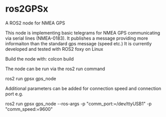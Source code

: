 # ros2GPSx
A ROS2 node for NMEA GPS

This node is implementing basic telegrams for NMEA GPS communicating via serial lines (NMEA-0183). It publishes a message providing more informaiton than the standard gps message (speed etc.)
It is currently developed and tested with ROS2 foxy on Linux

Build the node with:
colcon build

The node can be run via the ros2 run command

ros2 run gpsx gps_node

Additional parameters can be added for connection speed and connection port e.g.

ros2 run gpsx gps_node --ros-args -p "comm_port:=/dev/ttyUSB1" -p "comm_speed:=9600"
